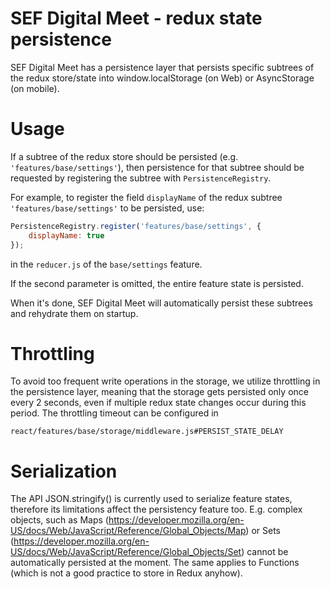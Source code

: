 SEF Digital Meet - redux state persistence
====================================
SEF Digital Meet has a persistence layer that persists specific subtrees of the redux
store/state into window.localStorage (on Web) or AsyncStorage (on mobile).

Usage
=====
If a subtree of the redux store should be persisted (e.g.
`'features/base/settings'`), then persistence for that subtree should be
requested by registering the subtree with `PersistenceRegistry`.

For example, to register the field `displayName` of the redux subtree
`'features/base/settings'` to be persisted, use:
```javascript
PersistenceRegistry.register('features/base/settings', {
    displayName: true
});
```

in the `reducer.js` of the `base/settings` feature.

If the second parameter is omitted, the entire feature state is persisted.

When it's done, SEF Digital Meet will automatically persist these subtrees and
rehydrate them on startup.

Throttling
==========
To avoid too frequent write operations in the storage, we utilize throttling in
the persistence layer, meaning that the storage gets persisted only once every 2
seconds, even if multiple redux state changes occur during this period. The
throttling timeout can be configured in
```
react/features/base/storage/middleware.js#PERSIST_STATE_DELAY
```

Serialization
=============
The API JSON.stringify() is currently used to serialize feature states,
therefore its limitations affect the persistency feature too. E.g. complex
objects, such as Maps (https://developer.mozilla.org/en-US/docs/Web/JavaScript/Reference/Global_Objects/Map)
or Sets (https://developer.mozilla.org/en-US/docs/Web/JavaScript/Reference/Global_Objects/Set)
cannot be automatically persisted at the moment. The same applies to Functions
(which is not a good practice to store in Redux anyhow).
